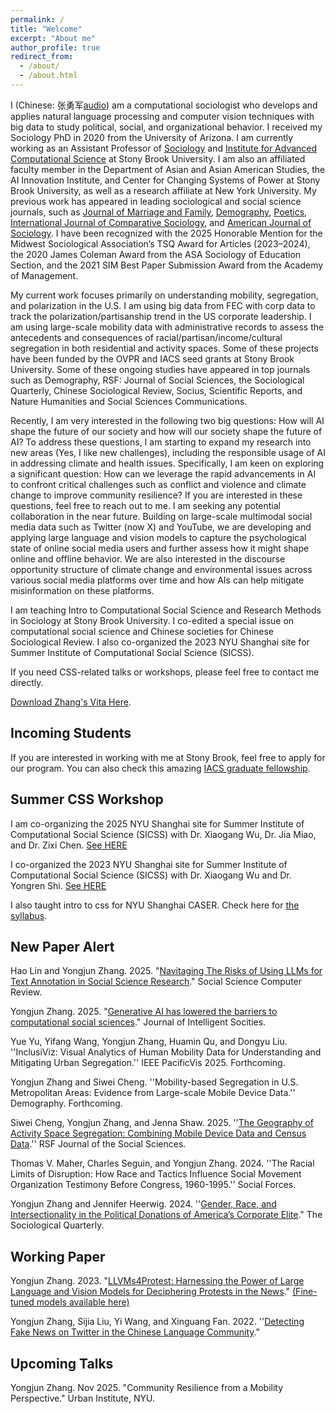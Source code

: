 ```yaml
--- 
permalink: /
title: "Welcome"
excerpt: "About me"
author_profile: true
redirect_from:
  - /about/
  - /about.html
---
```


I (Chinese: 张勇军[audio](https://yongjunzhang.com/files/name.m4a)) am a computational sociologist who develops and applies natural language processing and computer vision techniques with big data to study political, social, and organizational behavior. I received my Sociology PhD in 2020 from the University of Arizona. I am currently working as an Assistant Professor of [Sociology](https://www.stonybrook.edu/commcms/sociology//people/faculty/Zhang.php) and [Institute for Advanced Computational Science](https://iacs.stonybrook.edu/) at Stony Brook University. I am also an affiliated faculty member in the Department of Asian and Asian American Studies, the AI Innovation Institute, and Center for Changing Systems of Power at Stony Brook University, as well as a research affiliate at New York University. My previous work has appeared in leading sociological and social science journals, such as [Journal of Marriage and Family](https://yongjunzhang.com/files/jomf.12419.pdf), [Demography](https://doi.org/10.1007/s13524-017-0632-9), [Poetics](https://doi.org/10.1016/j.poetic.2018.05.001), [International Journal of Comparative Sociology](https://doi.org/10.1177/0020715219837752), and [American Journal of Sociology](https://yongjunzhang.com/files/Fiel-Zhang-2019_AJS.pdf). I have been recognized with the 2025 Honorable Mention for the Midwest Sociological Association’s TSQ Award for Articles (2023–2024), the 2020 James Coleman Award from the ASA Sociology of Education Section, and the 2021 SIM Best Paper Submission Award from the Academy of Management.

My current work focuses primarily on understanding mobility, segregation, and polarization in the U.S. I am using big data from FEC with corp data to track the polarization/partisanship trend in the US corporate leadership. I am using large-scale mobility data with administrative records to assess the antecedents and consequences of racial/partisan/income/cultural segregation in both residential and activity spaces. Some of these projects have been funded by the OVPR and IACS seed grants at Stony Brook University. Some of these ongoing studies have appeared in top journals such as Demography, RSF: Journal of Social Sciences, the Sociological Quarterly, Chinese Sociological Review, Socius, Scientific Reports, and Nature Humanities and Social Sciences Communications.

Recently, I am very interested in the following two big questions: How will AI shape the future of our society and how will our society shape the future of AI? To address these questions, I am starting to expand my research into new areas (Yes, I like new challenges), including the responsible usage of AI in addressing climate and health issues. Specifically, I am keen on exploring a significant question: How can we leverage the rapid advancements in AI to confront critical challenges such as conflict and violence and climate change to improve community resilience? If you are interested in these questions, feel free to reach out to me. I am seeking any potential collaboration in the near future. Building on large-scale multimodal social media data such as Twitter (now X) and YouTube, we are developing and applying large language and vision models to capture the psychological state of online social media users and further assess how it might shape online and offline behavior.  We are also interested in the discourse opportunity structure of climate change and environmental issues across various social media platforms over time and how AIs can help mitigate misinformation on these platforms. 

I am teaching Intro to Computational Social Science and Research Methods in Sociology at Stony Brook University. I co-edited a special issue on computational social science and Chinese societies for Chinese Sociological Review. I also co-organized the 2023 NYU Shanghai site for Summer Institute of Computational Social Science (SICSS).

If you need CSS-related talks or workshops, please feel free to contact me directly. 

[Download Zhang's Vita Here](https://yongjunzhang.com/files/zhang-vita.pdf).

## Incoming Students

If you are interested in working with me at Stony Brook, feel free to apply for our program. You can also check this amazing [IACS graduate fellowship](https://iacs.stonybrook.edu/opportunities/fellowships/Graduate-Fellowships). 

## Summer CSS Workshop
I am co-organizing the 2025 NYU Shanghai site for Summer Institute of Computational Social Science (SICSS) with Dr. Xiaogang Wu, Dr. Jia Miao, and Dr. Zixi Chen. [See HERE](https://sicss.io/2025/nyu-shanghai/)

I co-organized the 2023 NYU Shanghai site for Summer Institute of Computational Social Science (SICSS) with Dr. Xiaogang Wu and Dr. Yongren Shi. [See HERE](https://sicss.io/2023/nyu-shanghai/)

I also taught intro to css for NYU Shanghai CASER. Check here for [the syllabus](https://yongjunzhang.com/files/CSS_Intro_NYU_Shanghai_Syllabus.pdf). 


## New Paper Alert

Hao Lin and Yongjun Zhang. 2025. "[Navitaging The Risks of Using LLMs for Text Annotation in Social Science Research](https://doi.org/10.48550/arXiv.2503.22040)." Social Science Computer Review.

Yongjun Zhang. 2025. "[Generative AI has lowered the barriers to computational social sciences](https://yongjunzhang.com/files/Generative_AI_and_CSS.pdf)." Journal of Intelligent Socities.

Yue Yu, Yifang Wang, Yongjun Zhang, Huamin Qu, and Dongyu Liu. ''InclusiViz: Visual Analytics of Human Mobility Data for Understanding and Mitigating Urban Segregation.'' IEEE PacificVis 2025. Forthcoming.

Yongjun Zhang and Siwei Cheng. ''Mobility-based Segregation in U.S. Metropolitan Areas: Evidence from Large-scale Mobile Device Data.'' Demography. Forthcoming.

Siwei Cheng, Yongjun Zhang, and Jenna Shaw. 2025. ''[The Geography of Activity Space Segregation: Combining Mobile Device Data and Census Data](https://www.rsfjournal.org/content/11/1/132).'' RSF Journal of the Social Sciences.

Thomas V. Maher, Charles Seguin, and Yongjun Zhang. 2024. ''The Racial Limits of Disruption: How Race and Tactics Influence Social Movement Organization Testimony Before Congress, 1960-1995.'' Social Forces.

Yongjun Zhang and Jennifer Heerwig. 2024. ''[Gender, Race, and Intersectionality in the Political Donations of America’s Corporate Elite](https://doi.org/10.1080/00380253.2024.2314069)." The Sociological Quarterly.


## Working Paper

Yongjun Zhang. 2023. "[LLVMs4Protest: Harnessing the Power of Large Language and Vision Models for Deciphering Protests in the News](https://yongjunzhang.com/files/LLVM4Protest.pdf)." [(Fine-tuned models available here)](https://github.com/joshzyj/llvms4protest)

Yongjun Zhang, Sijia Liu, Yi Wang, and Xinguang Fan. 2022. ''[Detecting Fake News on Twitter in the Chinese Language Community](https://doi.org/10.48550/arXiv.2304.03454)."


## Upcoming Talks

Yongjun Zhang. Nov 2025. "Community Resilience from a Mobility Perspective." Urban Institute, NYU.